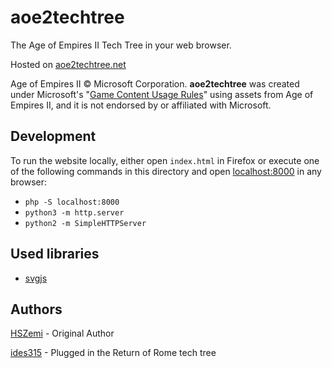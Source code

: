 # aoe2techtree
The Age of Empires II Tech Tree in your web browser.

Hosted on [aoe2techtree.net](https://aoe2techtree.net)

Age of Empires II © Microsoft Corporation.
**aoe2techtree** was created under Microsoft's "[Game Content Usage Rules](https://www.xbox.com/en-us/developers/rules)" using assets from Age of Empires II,
and it is not endorsed by or affiliated with Microsoft.

## Development

To run the website locally, either open `index.html` in Firefox
or execute one of the following commands in this directory and
open [localhost:8000](http://localhost:8000) in any browser:

 - `php -S localhost:8000`
 - `python3 -m http.server`
 - `python2 -m SimpleHTTPServer`

## Used libraries

 - [svgjs](https://svgjs.dev/)

## Authors

[HSZemi](https://github.com/hszemi) - Original Author

[ides315](https://github.com/ides315) - Plugged in the Return of Rome tech tree
